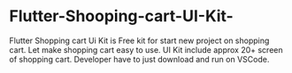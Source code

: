 # Flutter-Shooping-cart-UI-Kit-
Flutter Shopping cart Ui Kit is Free kit for start new project on shopping cart. Let make shopping cart easy to use. UI Kit include approx 20+ screen of shopping cart. Developer have to just download and run on VSCode. 
